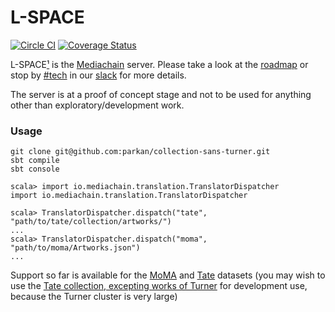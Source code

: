 # L-SPACE

[![Circle CI](https://circleci.com/gh/mediachain/L-SPACE.svg?style=svg)](https://circleci.com/gh/mediachain/L-SPACE)
[![Coverage Status](https://coveralls.io/repos/github/mediachain/L-SPACE/badge.svg?branch=master)](https://coveralls.io/github/mediachain/L-SPACE?branch=master)

L-SPACE[¹](http://wiki.lspace.org/mediawiki/L-space) is the [Mediachain](https://medium.com/mine-labs/introducing-mediachain-a696f8fd2035) server. Please take a look at the [roadmap](https://medium.com/mine-labs/mediachain-developer-update-v-a7f6006ad953) or stop by [#tech](https://mediachain.slack.com/messages/tech/) in our [slack](https://mediachain-slack.herokuapp.com/) for more details.

The server is at a proof of concept stage and not to be used for anything other than exploratory/development work.

### Usage
```
git clone git@github.com:parkan/collection-sans-turner.git
sbt compile
sbt console
```

```
scala> import io.mediachain.translation.TranslatorDispatcher
import io.mediachain.translation.TranslatorDispatcher

scala> TranslatorDispatcher.dispatch("tate", "path/to/tate/collection/artworks/")
...
scala> TranslatorDispatcher.dispatch("moma", "path/to/moma/Artworks.json")
...
```

Support so far is available for the [MoMA](https://github.com/MuseumofModernArt/collection) and [Tate](https://github.com/tategallery/collection) datasets (you may wish to use the [Tate collection, excepting works of Turner](https://github.com/parkan/collection-sans-turner) for development use, because the Turner cluster is very large)
